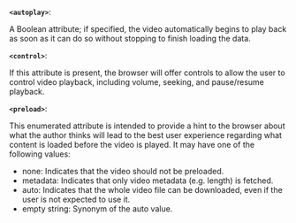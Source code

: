 **`<autoplay>`**:

A Boolean attribute; if specified, the video automatically begins to play back as soon as it can do so without stopping to finish loading the data.

**`<control>`**:

If this attribute is present, the browser will offer controls to allow the user to control video playback, including volume, seeking, and pause/resume playback.

**`<preload>`**:

This enumerated attribute is intended to provide a hint to the browser about what the author thinks will lead to the best user experience regarding what content is loaded before the video is played. It may have one of the following values:

- none: Indicates that the video should not be preloaded.
- metadata: Indicates that only video metadata (e.g. length) is fetched.
- auto: Indicates that the whole video file can be downloaded, even if the user is not expected to use it.
- empty string: Synonym of the auto value.